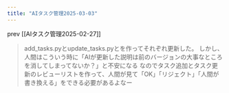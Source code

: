 ```yaml
---
title: "AIタスク管理2025-03-03"
---
```


prev [[AIタスク管理2025-02-27]]

> add_tasks.pyとupdate_tasks.pyとを作ってそれぞれ更新した。
>  しかし、人間はこういう時に「AIが更新した説明は前のバージョンの大事なところを消してしまってないか？」と不安になる
>  なのでタスク追加とタスク更新のレビューリストを作って、人間が見て「OK」「リジェクト」「人間が書き換える」をできる必要があるよなー

